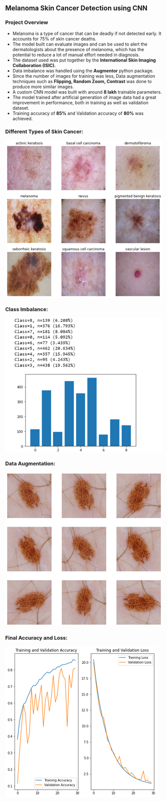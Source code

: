 ## Melanoma Skin Cancer Detection using CNN

### Project Overview
- Melanoma is a type of cancer that can be deadly if not detected early. It accounts for 75% of skin cancer deaths.
- The model built can evaluate images and can be used to alert the dermatologists about the presence of melanoma, which has the potential to reduce a lot of manual effort needed in diagnosis.
- The dataset used was put together by the **International Skin Imaging Collaboration (ISIC).**
- Data imbalance was handled using the **Augmentor** python package.
- Since the number of images for training was less, Data augmentation techniques such as **Flipping, Random Zoom, Contrast** was done to produce more similar images.
- A custom CNN model was built with around **8 lakh** trainable parameters.
- The model trained after artificial generation of image data had a great improvement in performance, both in training as well as validation dataset.
- Training accuracy of **85%** and Validation accuracy of **80%** was achieved.

### Different Types of Skin Cancer:
![skin_cancer](/images/skin_cancer.png)

### Class Imbalance:
![data_imbalance](/images/class_im.png)

### Data Augmentation:
![data_augmentation](/images/data_aug.png)

### Final Accuracy and Loss:
![final_result](/images/final_acc.png)
